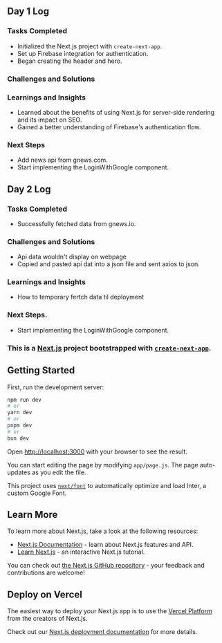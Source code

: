 ## Day 1 Log

### Tasks Completed

- Initialized the Next.js project with `create-next-app`.
- Set up Firebase integration for authentication.
- Began creating the header and hero.

### Challenges and Solutions


### Learnings and Insights

- Learned about the benefits of using Next.js for server-side rendering and its impact on SEO.
- Gained a better understanding of Firebase's authentication flow.

### Next Steps

- Add news api from gnews.com.
- Start implementing the LoginWithGoogle component.


## Day 2 Log

### Tasks Completed

- Successfully fetched data from gnews.io.

### Challenges and Solutions

- Api data wouldn't display on webpage
- Copied and pasted api dat into a json file and sent axios to json.

### Learnings and Insights

- How to temporary fertch data til deployment
  
### Next Steps.

- Start implementing the LoginWithGoogle component.


### This is a [Next.js](https://nextjs.org/) project bootstrapped with [`create-next-app`](https://github.com/vercel/next.js/tree/canary/packages/create-next-app).

## Getting Started

First, run the development server:

```bash
npm run dev
# or
yarn dev
# or
pnpm dev
# or
bun dev
```

Open [http://localhost:3000](http://localhost:3000) with your browser to see the result.

You can start editing the page by modifying `app/page.js`. The page auto-updates as you edit the file.

This project uses [`next/font`](https://nextjs.org/docs/basic-features/font-optimization) to automatically optimize and load Inter, a custom Google Font.

## Learn More

To learn more about Next.js, take a look at the following resources:

- [Next.js Documentation](https://nextjs.org/docs) - learn about Next.js features and API.
- [Learn Next.js](https://nextjs.org/learn) - an interactive Next.js tutorial.

You can check out [the Next.js GitHub repository](https://github.com/vercel/next.js/) - your feedback and contributions are welcome!

## Deploy on Vercel

The easiest way to deploy your Next.js app is to use the [Vercel Platform](https://vercel.com/new?utm_medium=default-template&filter=next.js&utm_source=create-next-app&utm_campaign=create-next-app-readme) from the creators of Next.js.

Check out our [Next.js deployment documentation](https://nextjs.org/docs/deployment) for more details.
